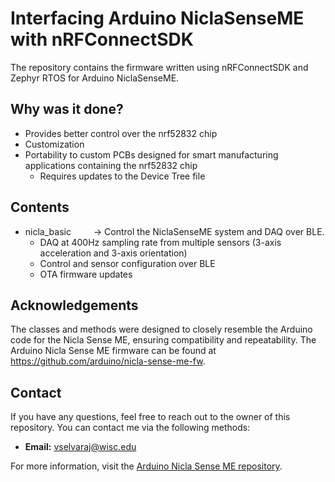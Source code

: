 # Interfacing Arduino NiclaSenseME with nRFConnectSDK

The repository contains the firmware written using nRFConnectSDK and Zephyr RTOS for Arduino NiclaSenseME.


## Why was it done?

- Provides better control over the nrf52832 chip
- Customization
- Portability to custom PCBs designed for smart manufacturing applications containing the nrf52832 chip
  - Requires updates to the Device Tree file


## Contents

- nicla_basic &emsp;&emsp; -> Control the NiclaSenseME system and DAQ over BLE.
    - DAQ at 400Hz sampling rate from multiple sensors (3-axis acceleration and 3-axis orientation)
    - Control and sensor configuration over BLE
    - OTA firmware updates

## Acknowledgements

The classes and methods were designed to closely resemble the Arduino code for the Nicla Sense ME, ensuring compatibility and repeatability. The Arduino Nicla Sense ME firmware can be found at https://github.com/arduino/nicla-sense-me-fw.

## Contact

If you have any questions, feel free to reach out to the owner of this repository. You can contact me via the following methods:

- **Email:** [vselvaraj@wisc.edu](mailto:vselvaraj@wisc.edu)

For more information, visit the [Arduino Nicla Sense ME repository](https://github.com/arduino/nicla-sense-me-fw).


